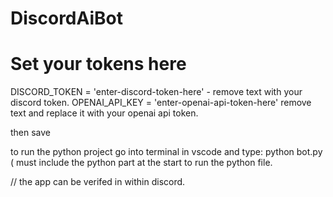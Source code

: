 # DiscordAiBot

# Set your tokens here
DISCORD_TOKEN = 'enter-discord-token-here' - remove text with your discord token.
OPENAI_API_KEY = 'enter-openai-api-token-here' remove text and replace it with your openai api token.

then save 

to run the python project go into terminal in vscode and type: python bot.py ( must include the python part at the start to run the python file. 

// 
the app can be verifed in within discord. 
